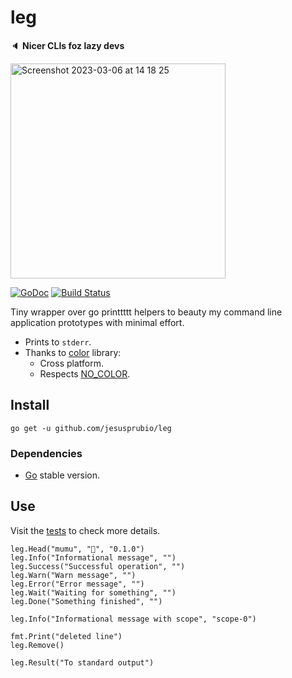 # leg

🔈 **Nicer CLIs foz lazy devs**

<img
  width="344" alt="Screenshot 2023-03-06 at 14 18 25"
  src="https://user-images.githubusercontent.com/2753855/223247609-2ab48185-b26f-4763-ba33-ecc9bdc6f07a.png">

[![GoDoc][doc-img]][doc] [![Build Status][ci-img]][ci]

Tiny wrapper over go printtttt helpers to beauty my command line application
prototypes with minimal effort.

- Prints to `stderr`.
- Thanks to [color](https://github.com/fatih/color) library:
  - Cross platform.
  - Respects [NO_COLOR](https://no-color.org).

## Install

```sg
go get -u github.com/jesusprubio/leg
```

### Dependencies

- [Go](https://go.dev/doc/install) stable version.

## Use

Visit the [tests](leg_test.go) to check more details.

```golang
leg.Head("mumu", "🐘", "0.1.0")
leg.Info("Informational message", "")
leg.Success("Successful operation", "")
leg.Warn("Warn message", "")
leg.Error("Error message", "")
leg.Wait("Waiting for something", "")
leg.Done("Something finished", "")

leg.Info("Informational message with scope", "scope-0")

fmt.Print("deleted line")
leg.Remove()

leg.Result("To standard output")
```

[doc-img]: https://pkg.go.dev/badge/github.com/jesusprubio/leg
[doc]: https://pkg.go.dev/github.com/jesusprubio/leg
[ci-img]: https://github.com/jesusprubio/leg/workflows/CI/badge.svg
[ci]: https://github.com/jesusprubio/leg/workflows/go.yml

